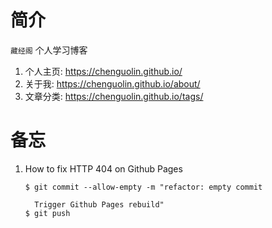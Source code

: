 # 简介
`藏经阁` 个人学习博客

1. 个人主页: https://chenguolin.github.io/
2. 关于我: https://chenguolin.github.io/about/
3. 文章分类: https://chenguolin.github.io/tags/

# 备忘
1. How to fix HTTP 404 on Github Pages
   ```
   $ git commit --allow-empty -m "refactor: empty commit
     
     Trigger Github Pages rebuild"
   $ git push
   ```
   
